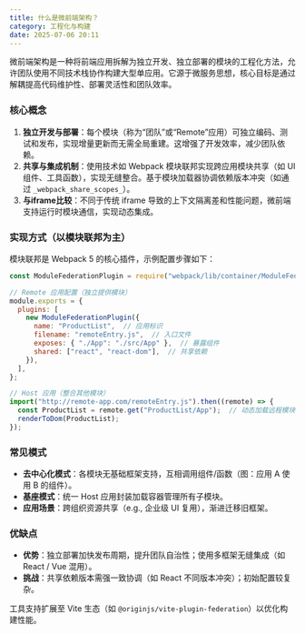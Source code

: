 ```yaml
---
title: 什么是微前端架构？
category: 工程化与构建
date: 2025-07-06 20:11
---
```

微前端架构是一种将前端应用拆解为独立开发、独立部署的模块的工程化方法，允许团队使用不同技术栈协作构建大型单应用。它源于微服务思想，核心目标是通过解耦提高代码维护性、部署灵活性和团队效率。  

### 核心概念  
1. **独立开发与部署**：每个模块（称为“团队”或“Remote”应用）可独立编码、测试和发布，实现增量更新而无需全局重建。这增强了开发效率，减少团队依赖。  
2. **共享与集成机制**：使用技术如 Webpack 模块联邦实现跨应用模块共享（如 UI 组件、工具函数），实现无缝整合。基于模块加载器协调依赖版本冲突（如通过 `_webpack_share_scopes_`）。  
3. **与iframe比较**：不同于传统 iframe 导致的上下文隔离差和性能问题，微前端支持运行时模块通信，实现动态集成。  

### 实现方式（以模块联邦为主）  
模块联邦是 Webpack 5 的核心插件，示例配置步骤如下：  
```javascript
const ModuleFederationPlugin = require("webpack/lib/container/ModuleFederationPlugin");

// Remote 应用配置（独立提供模块）
module.exports = {
  plugins: [
    new ModuleFederationPlugin({
      name: "ProductList",  // 应用标识
      filename: "remoteEntry.js",  // 入口文件
      exposes: { "./App": "./src/App" },  // 暴露组件
      shared: ["react", "react-dom"],  // 共享依赖
    }),
  ],
};
```  
```javascript
// Host 应用（整合其他模块）
import("http://remote-app.com/remoteEntry.js").then((remote) => {
  const ProductList = remote.get("ProductList/App");  // 动态加载远程模块
  renderToDom(ProductList);  
});
```  
### 常见模式  
- **去中心化模式**：各模块无基础框架支持，互相调用组件/函数（图：应用 A 使用 B 的组件）。  
- **基座模式**：统一 Host 应用封装加载容器管理所有子模块。  
- **应用场景**：跨组织资源共享（e.g., 企业级 UI 复用），渐进迁移旧框架。  

### 优缺点  
- **优势**：独立部署加快发布周期，提升团队自治性；使用多框架无缝集成（如 React / Vue 混用）。  
- **挑战**：共享依赖版本需强一致协调（如 React 不同版本冲突）；初始配置较复杂。  

工具支持扩展至 Vite 生态（如 `@originjs/vite-plugin-federation`）以优化构建性能。  

